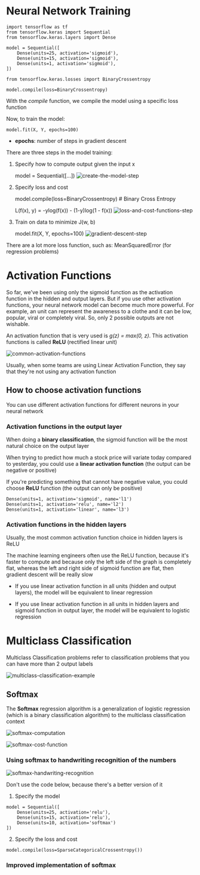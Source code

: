 # Neural Network Training

```
import tensorflow as tf
from tensorflow.keras import Sequential
from tensorflow.keras.layers import Dense

model = Sequential([
    Dense(units=25, activation='sigmoid'),
    Dense(units=15, activation='sigmoid'),
    Dense(units=1, activation='sigmoid'),
])

from tensorflow.keras.losses import BinaryCrossentropy

model.compile(loss=BinaryCrossentropy)
```

With the *compile* function, we compile the model using a specific loss function

Now, to train the model:

```
model.fit(X, Y, epochs=100)
```

* **epochs**: number of steps in gradient descent

There are three steps in the model training:

1. Specify how to compute output given the input x

    model = Sequential([...])
    ![create-the-model-step](/Machine%20Learning%20Specialization/Advanced%20Learning%20Algorithms/assets/module2/create_model_step.png)
2. Specify loss and cost

    model.compile(loss=BinaryCrossentropy) # Binary Cross Entropy

    L(f(x), y) = -ylog(f(x)) - (1-y)log(1 - f(x))
    ![loss-and-cost-functions-step](/Machine%20Learning%20Specialization/Advanced%20Learning%20Algorithms/assets/module2/cost_loss_functions_step.png)
3. Train on data to minimize J(w, b)
    
    model.fit(X, Y, epochs=100)
    ![gradient-descent-step](/Machine%20Learning%20Specialization/Advanced%20Learning%20Algorithms/assets/module2/gradient_descent_step.png)

There are a lot more loss function, such as: MeanSquaredError (for regression problems)


# Activation Functions

So far, we've been using only the sigmoid function as the activation function in the hidden and output layers. But if you use other activation functions, your neural network model can become much more powerful. For example, an unit can represent the awareness to a clothe and it can be low, popular, viral or completely viral. So, only 2 possible outputs are not wishable.

An activation function that is very used is *g(z) = max(0, z)*. This activation functions is called **ReLU** (rectified linear unit)

![common-activation-functions](/Machine%20Learning%20Specialization/Advanced%20Learning%20Algorithms/assets/module2/common_activation_functions.png)

Usually, when some teams are using Linear Activation Function, they say that they're not using any activation function

## How to choose activation functions

You can use different activation functions for different neurons in your neural network

### Activation functions in the output layer

When doing a **binary classification**, the sigmoid function will be the most natural choice on the output layer

When trying to predict how much a stock price will variate today compared to yesterday, you could use a **linear activation function** (the output can be negative or positive)

If you're predicting something that cannot have negative value, you could choose **ReLU** function (the output can only be positive)

```
Dense(units=1, activation='sigmoid', name='l1')
Dense(units=1, activation='relu', name='l2')
Dense(units=1, activation='linear', name='l3')
```

### Activation functions in the hidden layers

Usually, the most common activation function choice in hidden layers is ReLU

The machine learning engineers often use the ReLU function, because it's faster to compute and because only the left side of the graph is completely flat, whereas the left and right side of sigmoid function are flat, then gradient descent will be really slow

* If you use linear activation function in all units (hidden and output layers), the model will be equivalent to linear regression

* If you use linear activation function in all units in hidden layers and sigmoid function in output layer, the model will be equivalent to logistic regression


# Multiclass Classification

Multiclass Classification problems refer to classification problems that you can have more than 2 output labels

![multiclass-classification-example](/Machine%20Learning%20Specialization/Advanced%20Learning%20Algorithms/assets/module2/multiclass_classification_example.png)

## Softmax

The **Softmax** regression algorithm is a generalization of logistic regression (which is a binary classification algorithm) to the multiclass classification context

![softmax-computation](/Machine%20Learning%20Specialization/Advanced%20Learning%20Algorithms/assets/module2/softmax_computation.png)

![softmax-cost-function](/Machine%20Learning%20Specialization/Advanced%20Learning%20Algorithms/assets/module2/softmax_cost_function.png)


### Using softmax to handwriting recognition of the numbers

![softmax-handwriting-recognition](/Machine%20Learning%20Specialization/Advanced%20Learning%20Algorithms/assets/module2/softmax_handwriting_recognition.png)

Don't use the code below, because there's a better version of it

1. Specify the model

```
model = Sequential([
    Dense(units=25, activation='relu'),
    Dense(units=15, activation='relu'),
    Dense(units=10, activation='softmax')
])
```

2. Specify the loss and cost

```
model.compile(loss=SparseCategoricalCrossentropy())
```


### Improved implementation of softmax


